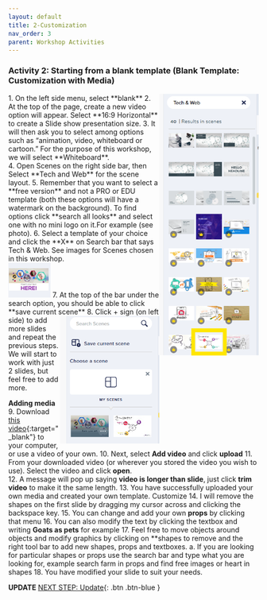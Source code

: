```yaml
---
layout: default
title: 2-Customization
nav_order: 3
parent: Workshop Activities
---
```

### Activity 2: Starting from a blank template (Blank Template: Customization with Media)
<img src="images/free-template.png" style="float:right;width:200px;" alt="Free Template Scenes">
1.	On the left side menu, select **blank**
2.	At the top of the page, create a new video option will appear. Select **16:9 Horizontal** to create a Slide show presentation size.
3.	It will then ask you to select among options such as “animation, video, whiteboard or cartoon.” For the purpose of this workshop, we will select **Whiteboard**.<br> 
4.	Open Scenes on the right side bar, then Select **Tech and Web** for the scene layout.
5.	Remember that you want to select a **free version** and not a PRO or EDU template (both these options will have a watermark on the background). To find options click **search all looks** and select one with no mini logo on it.For example (see photo).
6. Select a template of your choice and click the **X** on Search bar that says Tech & Web. See images for Scenes chosen in this workshop. <br> <img src="images/example-powtoon.png" alt="Free Scenes example 2">
7.	At the top of the bar under the search option, you should be able to click **save current scene**
<img src="images/save-scenes.png" style="float:right;width:200px;" alt="Save current Scenes button">
8.	Click + sign (on left side) to add more slides and repeat the previous steps. We will start to work with just 2 slides, but feel free to add more.

**Adding media**
9.	Download [this video](http://bit.ly/dsc-goat-video){:target="_blank"} to your computer, or use a video of your own. 
10.	Next, select **Add video** and click **upload**
11.	From your downloaded video (or wherever you stored the video you wish to use). Select the video and click **open**.  
12.	 A message will pop up saying **video is longer than slide**, just click **trim video** to make it the same length.
13.	You have successfully uploaded your own media and created your own template. 
Customize 
14.	I will remove the shapes on the first slide by dragging my cursor across and clicking the backspace key. 
15.	You can change and add your own **props** by clicking that menu
16.	You can also modify the text by clicking the textbox and writing **Goats as pets** for example
17.	Feel free to move objects around objects and modify graphics by clicking on **shapes to remove and the right tool bar to add new shapes, props and textboxes. 
a.	If you are looking for particular shapes or props use the search bar and type what you are looking for, example search farm in props and find free images or heart in shapes
18.	You have modified your slide to suit your needs. 


**UPDATE**
[NEXT STEP: Update](update.html){: .btn .btn-blue }

